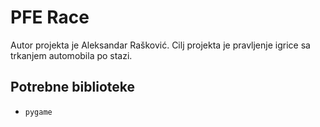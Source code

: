 # PFE Race
Autor projekta je Aleksandar Rašković. Cilj projekta je pravljenje igrice sa trkanjem automobila po stazi.

## Potrebne biblioteke
- `pygame`
